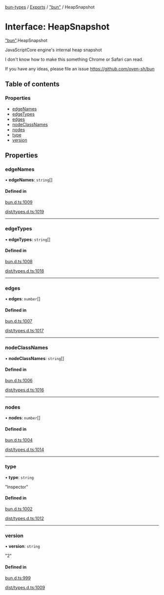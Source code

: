 [bun-types](../README.md) / [Exports](../modules.md) / ["bun"](../modules/bun_.md) / HeapSnapshot

# Interface: HeapSnapshot

["bun"](../modules/bun_.md).HeapSnapshot

JavaScriptCore engine's internal heap snapshot

I don't know how to make this something Chrome or Safari can read.

If you have any ideas, please file an issue https://github.com/oven-sh/bun

## Table of contents

### Properties

- [edgeNames](bun_.HeapSnapshot.md#edgenames)
- [edgeTypes](bun_.HeapSnapshot.md#edgetypes)
- [edges](bun_.HeapSnapshot.md#edges)
- [nodeClassNames](bun_.HeapSnapshot.md#nodeclassnames)
- [nodes](bun_.HeapSnapshot.md#nodes)
- [type](bun_.HeapSnapshot.md#type)
- [version](bun_.HeapSnapshot.md#version)

## Properties

### edgeNames

• **edgeNames**: `string`[]

#### Defined in

[bun.d.ts:1009](https://github.com/valgaze/bun-types/blob/5e53f27/bun.d.ts#L1009)

[dist/types.d.ts:1019](https://github.com/valgaze/bun-types/blob/5e53f27/dist/types.d.ts#L1019)

___

### edgeTypes

• **edgeTypes**: `string`[]

#### Defined in

[bun.d.ts:1008](https://github.com/valgaze/bun-types/blob/5e53f27/bun.d.ts#L1008)

[dist/types.d.ts:1018](https://github.com/valgaze/bun-types/blob/5e53f27/dist/types.d.ts#L1018)

___

### edges

• **edges**: `number`[]

#### Defined in

[bun.d.ts:1007](https://github.com/valgaze/bun-types/blob/5e53f27/bun.d.ts#L1007)

[dist/types.d.ts:1017](https://github.com/valgaze/bun-types/blob/5e53f27/dist/types.d.ts#L1017)

___

### nodeClassNames

• **nodeClassNames**: `string`[]

#### Defined in

[bun.d.ts:1006](https://github.com/valgaze/bun-types/blob/5e53f27/bun.d.ts#L1006)

[dist/types.d.ts:1016](https://github.com/valgaze/bun-types/blob/5e53f27/dist/types.d.ts#L1016)

___

### nodes

• **nodes**: `number`[]

#### Defined in

[bun.d.ts:1004](https://github.com/valgaze/bun-types/blob/5e53f27/bun.d.ts#L1004)

[dist/types.d.ts:1014](https://github.com/valgaze/bun-types/blob/5e53f27/dist/types.d.ts#L1014)

___

### type

• **type**: `string`

"Inspector"

#### Defined in

[bun.d.ts:1002](https://github.com/valgaze/bun-types/blob/5e53f27/bun.d.ts#L1002)

[dist/types.d.ts:1012](https://github.com/valgaze/bun-types/blob/5e53f27/dist/types.d.ts#L1012)

___

### version

• **version**: `string`

"2"

#### Defined in

[bun.d.ts:999](https://github.com/valgaze/bun-types/blob/5e53f27/bun.d.ts#L999)

[dist/types.d.ts:1009](https://github.com/valgaze/bun-types/blob/5e53f27/dist/types.d.ts#L1009)

